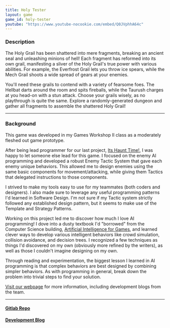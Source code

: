 ```yaml
---
title: Holy Tester
layout: game
game_id: holy-tester
youtube: "https://www.youtube-nocookie.com/embed/Q0JVphhA64c"
---
```

<h3>Description</h3>
<p>
The Holy Grail has been shattered into mere fragments, breaking an ancient seal and unleashing minions of hell! Each fragment has reformed into its own grail, manifesting a sliver of the Holy Grail's true power with various abilities. For example, the Everfrost Grail lets you throw ice spears, while the Mech Grail shoots a wide spread of gears at your enemies.
</p>

<p>
You'll need these grails to contend with a variety of fearsome foes. The Hellbat darts around the room and spits fireballs, while the Taurush charges at you head-on with a stun attack. Choose your grails wisely, as no playthrough is quite the same. Explore a randomly-generated dungeon and gather all fragments to assemble the shattered Holy Grail!
</p>

<hr>

<h3>Background</h3>
<p>
This game was developed in my Games Workshop II class as a moderately fleshed out game prototype.
</p> 

<p>
After being lead programmer for our last project, <a href="its-haunt-time">Its Haunt Time!</a>, I was happy to let someone else lead for this game. I focused on the enemy AI programming and developed a robust Enemy Tactic System that gave each enemy unique behaviors. This allowed me to design enemies using the same basic components for movement/attacking, while giving them Tactics that delegated instructions to those components.
</p>

<p>
I strived to make my tools easy to use for my teammates (both coders and designers). I also made sure to leverage any useful programming patterns I'd learned in Software Design. I'm not sure if my Tactic system strictly followed any established design pattern, but it seems to make use of the Template and Strategy Patterns.
</p>

<p>
Working on this project led me to discover how much I love AI programming! I dove into a dusty textbook I'd "borrowed" from the Computer Science building, <a href="https://www.amazon.com/Artificial-Intelligence-Games-Ian-Millington/dp/0123747317">Artificial Intelligence for Games</a>, and learned clever ways to develop various intelligent behaviors like crowd simulation, collision avoidance, and decision trees. I recognized a few techniques as things I'd discovered on my own (obviously more refined by the writers), as well as those I couldn't imagine designing on my own.
</p>

<p>
Through reading and experimentation, the biggest lesson I learned in AI programming is that complex behaviors are best designed by combining simpler behaviors. As with programming in general, break down the problem into trivial steps to find your solution.
</p>


<p><a href="https://makhodash.wixsite.com/holytester/">Visit our webpage</a> for more information, including development blogs from the team.</p>


<hr>

<h4><a href="https://gitlab.com/yunatatski/holy-tester-backup">Gitlab Repo</a></h4>
<h4><a href="https://makhodash.wixsite.com/holytester/blog/search/graham">Development Blog</a></h4>